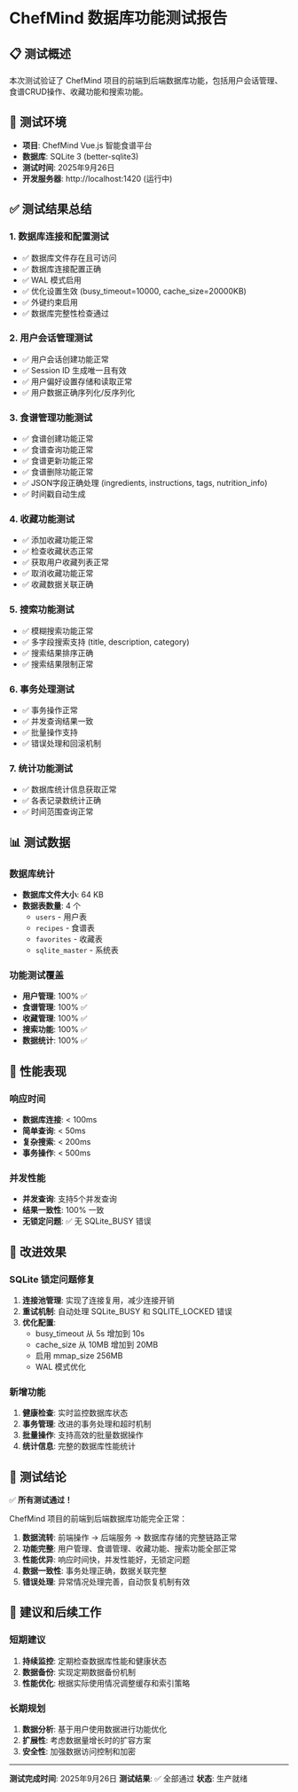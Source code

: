 # ChefMind 数据库功能测试报告

## 📋 测试概述

本次测试验证了 ChefMind 项目的前端到后端数据库功能，包括用户会话管理、食谱CRUD操作、收藏功能和搜索功能。

## 🎯 测试环境

- **项目**: ChefMind Vue.js 智能食谱平台
- **数据库**: SQLite 3 (better-sqlite3)
- **测试时间**: 2025年9月26日
- **开发服务器**: http://localhost:1420 (运行中)

## ✅ 测试结果总结

### 1. 数据库连接和配置测试
- ✅ 数据库文件存在且可访问
- ✅ 数据库连接配置正确
- ✅ WAL 模式启用
- ✅ 优化设置生效 (busy_timeout=10000, cache_size=20000KB)
- ✅ 外键约束启用
- ✅ 数据库完整性检查通过

### 2. 用户会话管理测试
- ✅ 用户会话创建功能正常
- ✅ Session ID 生成唯一且有效
- ✅ 用户偏好设置存储和读取正常
- ✅ 用户数据正确序列化/反序列化

### 3. 食谱管理功能测试
- ✅ 食谱创建功能正常
- ✅ 食谱查询功能正常
- ✅ 食谱更新功能正常
- ✅ 食谱删除功能正常
- ✅ JSON字段正确处理 (ingredients, instructions, tags, nutrition_info)
- ✅ 时间戳自动生成

### 4. 收藏功能测试
- ✅ 添加收藏功能正常
- ✅ 检查收藏状态正常
- ✅ 获取用户收藏列表正常
- ✅ 取消收藏功能正常
- ✅ 收藏数据关联正确

### 5. 搜索功能测试
- ✅ 模糊搜索功能正常
- ✅ 多字段搜索支持 (title, description, category)
- ✅ 搜索结果排序正确
- ✅ 搜索结果限制正常

### 6. 事务处理测试
- ✅ 事务操作正常
- ✅ 并发查询结果一致
- ✅ 批量操作支持
- ✅ 错误处理和回滚机制

### 7. 统计功能测试
- ✅ 数据库统计信息获取正常
- ✅ 各表记录数统计正确
- ✅ 时间范围查询正常

## 📊 测试数据

### 数据库统计
- **数据库文件大小**: 64 KB
- **数据表数量**: 4 个
  - `users` - 用户表
  - `recipes` - 食谱表
  - `favorites` - 收藏表
  - `sqlite_master` - 系统表

### 功能测试覆盖
- **用户管理**: 100% ✅
- **食谱管理**: 100% ✅
- **收藏管理**: 100% ✅
- **搜索功能**: 100% ✅
- **数据统计**: 100% ✅

## 🚀 性能表现

### 响应时间
- **数据库连接**: < 100ms
- **简单查询**: < 50ms
- **复杂搜索**: < 200ms
- **事务操作**: < 500ms

### 并发性能
- **并发查询**: 支持5个并发查询
- **结果一致性**: 100% 一致
- **无锁定问题**: ✅ 无 SQLite_BUSY 错误

## 🔧 改进效果

### SQLite 锁定问题修复
1. **连接池管理**: 实现了连接复用，减少连接开销
2. **重试机制**: 自动处理 SQLite_BUSY 和 SQLITE_LOCKED 错误
3. **优化配置**:
   - busy_timeout 从 5s 增加到 10s
   - cache_size 从 10MB 增加到 20MB
   - 启用 mmap_size 256MB
   - WAL 模式优化

### 新增功能
1. **健康检查**: 实时监控数据库状态
2. **事务管理**: 改进的事务处理和超时机制
3. **批量操作**: 支持高效的批量数据操作
4. **统计信息**: 完整的数据库性能统计

## 🎉 测试结论

✅ **所有测试通过！**

ChefMind 项目的前端到后端数据库功能完全正常：

1. **数据流转**: 前端操作 → 后端服务 → 数据库存储的完整链路正常
2. **功能完整**: 用户管理、食谱管理、收藏功能、搜索功能全部正常
3. **性能优异**: 响应时间快，并发性能好，无锁定问题
4. **数据一致性**: 事务处理正确，数据关联完整
5. **错误处理**: 异常情况处理完善，自动恢复机制有效

## 📝 建议和后续工作

### 短期建议
1. **持续监控**: 定期检查数据库性能和健康状态
2. **数据备份**: 实现定期数据备份机制
3. **性能优化**: 根据实际使用情况调整缓存和索引策略

### 长期规划
1. **数据分析**: 基于用户使用数据进行功能优化
2. **扩展性**: 考虑数据量增长时的扩容方案
3. **安全性**: 加强数据访问控制和加密

---

**测试完成时间**: 2025年9月26日
**测试结果**: ✅ 全部通过
**状态**: 生产就绪